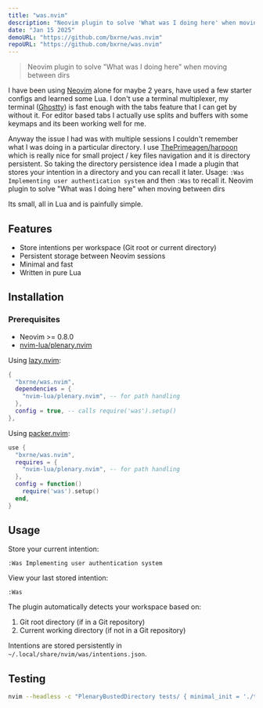 ```yaml
---
title: "was.nvim"
description: "Neovim plugin to solve 'What was I doing here' when moving between dirs"
date: "Jan 15 2025"
demoURL: "https://github.com/bxrne/was.nvim"
repoURL: "https://github.com/bxrne/was.nvim"
---
```


> Neovim plugin to solve "What was I doing here" when moving between dirs

I have been using [Neovim](https://neovim.io/) alone for maybe 2 years, have used a few starter configs and learned some Lua.
I don't use a terminal multiplexer, my terminal ([Ghostty](https://ghostty.org/)) is fast enough with the tabs feature that I can get by without it.
For editor based tabs I actually use splits and buffers with some keymaps and its been working well for me.

Anyway the issue I had was with multiple sessions I couldn't remember what I was doing in a particular directory.
I use [ThePrimeagen/harpoon](https://github.com/ThePrimeagen/harpoon) which is really nice for small project / key files navigation and it is directory persistent. 
So taking the directory persistence idea I made a plugin that stores your intention in a directory and you can recall it later.
Usage: `:Was Implementing user authentication system` and then `:Was` to recall it.
Neovim plugin to solve "What was I doing here" when moving between dirs

Its small, all in Lua and is painfully simple.

## Features

- Store intentions per workspace (Git root or current directory)
- Persistent storage between Neovim sessions
- Minimal and fast
- Written in pure Lua

## Installation

### Prerequisites

- Neovim >= 0.8.0
- [nvim-lua/plenary.nvim](https://github.com/nvim-lua/plenary.nvim)

Using [lazy.nvim](https://github.com/folke/lazy.nvim):

```lua
{
  "bxrne/was.nvim",
  dependencies = {
    "nvim-lua/plenary.nvim", -- for path handling
  },
  config = true, -- calls require('was').setup()
},
```

Using [packer.nvim](https://github.com/wbthomason/packer.nvim):

```lua
use {
  "bxrne/was.nvim",
  requires = {
    "nvim-lua/plenary.nvim", -- for path handling
  },
  config = function()
    require('was').setup()
  end,
}
```

## Usage

Store your current intention:
```vim
:Was Implementing user authentication system
```

View your last stored intention:
```vim
:Was
```

The plugin automatically detects your workspace based on:
1. Git root directory (if in a Git repository)
2. Current working directory (if not in a Git repository)

Intentions are stored persistently in `~/.local/share/nvim/was/intentions.json`.

## Testing

```bash
nvim --headless -c "PlenaryBustedDirectory tests/ { minimal_init = './tests/minimal_init.lua' }"
```

